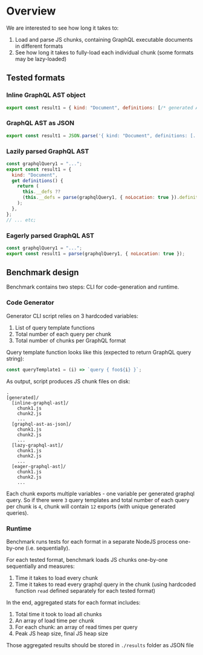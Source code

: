 # Overview

We are interested to see how long it takes to:

1. Load and parse JS chunks, containing GraphQL executable documents in different formats
2. See how long it takes to fully-load each individual chunk (some formats may be lazy-loaded)

## Tested formats

### Inline GraphQL AST object

```js
export const result1 = { kind: "Document", definitions: [/* generated AST definitions here */] };
```

### GraphQL AST as JSON

```js
export const result1 = JSON.parse('{ kind: "Document", definitions: [...] }');
```

### Lazily parsed GraphQL AST

```js
const graphqlQuery1 = "...";
export const result1 = {
  kind: "Document",
  get definitions() {
    return (
      this.__defs ??
      (this.__defs = parse(graphqlQuery1, { noLocation: true }).definitions)
    );
  },
};
// ... etc;
```

### Eagerly parsed GraphQL AST

```js
const graphqlQuery1 = "...";
export const result1 = parse(graphqlQuery1, { noLocation: true });
```

## Benchmark design

Benchmark contains two steps: CLI for code-generation and runtime.

### Code Generator

Generator CLI script relies on 3 hardcoded variables:

1. List of query template functions
2. Total number of each query per chunk
3. Total number of chunks per GraphQL format

Query template function looks like this (expected to return GraphQL query string):

```js
const queryTemplate1 = (i) => `query { foo${i} }`;
```

As output, script produces JS chunk files on disk:

```
.
[generated]/
  [inline-graphql-ast]/
    chunk1.js
    chunk2.js
    ...
  [graphql-ast-as-json]/
    chunk1.js
    chunk2.js
    ...
  [lazy-graphql-ast]/
    chunk1.js
    chunk2.js
    ...
  [eager-graphql-ast]/
    chunk1.js
    chunk2.js
    ...
```

Each chunk exports multiple variables - one variable per generated graphql query.
So if there were `3` query templates and total number of each query per chunk is `4`, chunk
will contain `12` exports (with unique generated queries).

### Runtime

Benchmark runs tests for each format in a separate NodeJS process one-by-one (i.e. sequentially).

For each tested format, benchmark loads JS chunks one-by-one sequentially and measures:

1. Time it takes to load every chunk
2. Time it takes to read every graphql query in the chunk (using hardcoded function `read` defined separately for each tested format)

In the end, aggregated stats for each format includes:

1. Total time it took to load all chunks
2. An array of load time per chunk
3. For each chunk: an array of read times per query
4. Peak JS heap size, final JS heap size

Those aggregated results should be stored in `./results` folder as JSON file

